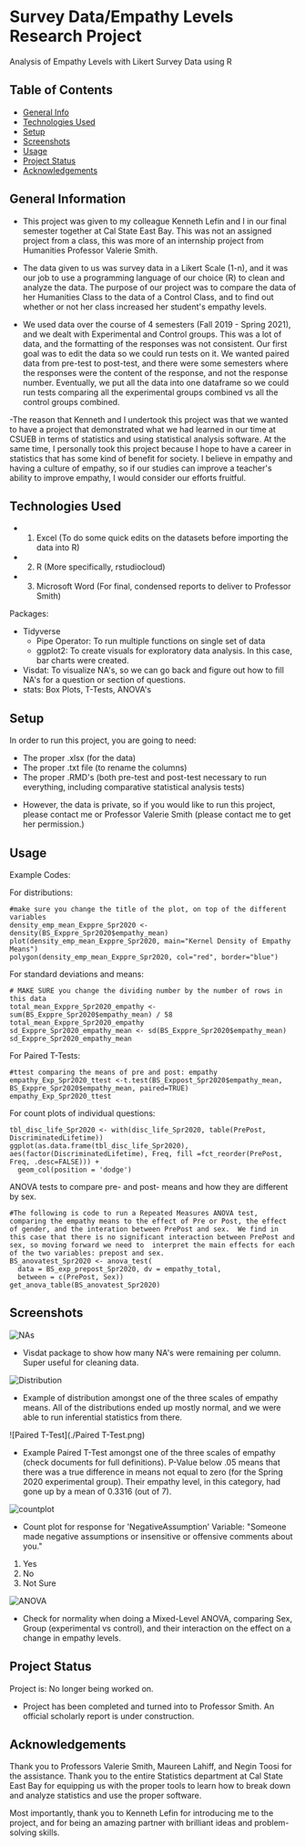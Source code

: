 # Survey Data/Empathy Levels Research Project
Analysis of Empathy Levels with Likert Survey Data using R

## Table of Contents
* [General Info](#general-information)
* [Technologies Used](#technologies-used)
* [Setup](#setup)
* [Screenshots](#screenshots)
* [Usage](#usage)
* [Project Status](#project-status)
* [Acknowledgements](#acknowledgements)


## General Information
- This project was given to my colleague Kenneth Lefin and I in our final semester together at Cal State East Bay.  This was not an assigned project from a class, this was more of an internship project from Humanities Professor Valerie Smith.

- The data given to us was survey data in a Likert Scale (1-n), and it was our job to use a programming language of our choice (R) to clean and analyze the data.  The purpose of our project was to compare the data of her Humanities Class to the data of a Control Class, and to find out whether or not her class increased her student's empathy levels.

- We used data over the course of 4 semesters (Fall 2019 - Spring 2021), and we dealt with Experimental and Control groups.  This was a lot of data, and the formatting of the responses was not consistent.  Our first goal was to edit the data so we could run tests on it.  We wanted paired data from pre-test to post-test, and there were some semesters where the responses were the content of the response, and not the response number.   Eventually, we put all the data into one dataframe so we could run tests comparing all the experimental groups combined vs all the control groups combined.

-The reason that Kenneth and I undertook this project was that we wanted to have a project that demonstrated what we had learned in our time at CSUEB in terms of statistics and using statistical analysis software.  At the same time, I personally took this project because I hope to have a career in statistics that has some kind of benefit for society.  I believe in empathy and having a culture of empathy, so if our studies can improve a teacher's ability to improve empathy, I would consider our efforts fruitful.


## Technologies Used
- 1. Excel (To do some quick edits on the datasets before importing the data into R)
- 2. R (More specifically, rstudiocloud)
- 3. Microsoft Word (For final, condensed reports to deliver to Professor Smith)

Packages:
- Tidyverse
  - Pipe Operator: To run multiple functions on single set of data
  - ggplot2: To create visuals for exploratory data analysis.  In this case, bar charts were created.
- Visdat: To visualize NA's, so we can go back and figure out how to fill NA's for a question or section of questions.
- stats: Box Plots, T-Tests, ANOVA's



## Setup

In order to run this project, you are going to need:
- The proper .xlsx (for the data)
- The proper .txt file (to rename the columns)
- The proper .RMD's (both pre-test and post-test necessary to run everything, including comparative statistical analysis tests)
* However, the data is private, so if you would like to run this project, please contact me or Professor Valerie Smith (please contact me to get her permission.)


## Usage

Example Codes:

For distributions:
```{r}
#make sure you change the title of the plot, on top of the different variables
density_emp_mean_Exppre_Spr2020 <- density(BS_Exppre_Spr2020$empathy_mean)
plot(density_emp_mean_Exppre_Spr2020, main="Kernel Density of Empathy Means")
polygon(density_emp_mean_Exppre_Spr2020, col="red", border="blue")
```

For standard deviations and means:
```{r}
# MAKE SURE you change the dividing number by the number of rows in this data
total_mean_Exppre_Spr2020_empathy <- sum(BS_Exppre_Spr2020$empathy_mean) / 58
total_mean_Exppre_Spr2020_empathy
sd_Exppre_Spr2020_empathy_mean <- sd(BS_Exppre_Spr2020$empathy_mean)
sd_Exppre_Spr2020_empathy_mean
```

For Paired T-Tests:

```{r}
#ttest comparing the means of pre and post: empathy
empathy_Exp_Spr2020_ttest <-t.test(BS_Exppost_Spr2020$empathy_mean, BS_Exppre_Spr2020$empathy_mean, paired=TRUE)
empathy_Exp_Spr2020_ttest
```

For count plots of individual questions:

```{r}
tbl_disc_life_Spr2020 <- with(disc_life_Spr2020, table(PrePost, DiscriminatedLifetime))
ggplot(as.data.frame(tbl_disc_life_Spr2020), aes(factor(DiscriminatedLifetime), Freq, fill =fct_reorder(PrePost, Freq, .desc=FALSE))) +  
  geom_col(position = 'dodge')
```

ANOVA tests to compare pre- and post- means and how they are different by sex.

```{r}
#The following is code to run a Repeated Measures ANOVA test, comparing the empathy means to the effect of Pre or Post, the effect of gender, and the interation between PrePost and sex.  We find in this case that there is no significant interaction between PrePost and sex, so moving forward we need to  interpret the main effects for each of the two variables: prepost and sex.
BS_anovatest_Spr2020 <- anova_test(
  data = BS_exp_prepost_Spr2020, dv = empathy_total,
  between = c(PrePost, Sex))
get_anova_table(BS_anovatest_Spr2020)
```





## Screenshots

![NAs](./NAs.png)
- Visdat package to show how many NA's were remaining per column.  Super useful for cleaning data.

![Distribution](./distribution.png)
- Example of distribution amongst one of the three scales of empathy means.  All of the distributions ended up mostly normal, and we were able to run inferential statistics from there.

![Paired T-Test](./Paired T-Test.png)
- Example Paired T-Test amongst one of the three scales of empathy (check documents for full definitions).  P-Value below .05 means that there was a true difference in means not equal to zero (for the Spring 2020 experimental group).  Their empathy level, in this category, had gone up by a mean of 0.3316 (out of 7).

![countplot](./countplot.png)
- Count plot for response for 'NegativeAssumption' Variable: "Someone made negative assumptions or insensitive or offensive comments about you."
1. Yes
2. No
3. Not Sure

![ANOVA](./ANOVA.png)
- Check for normality when doing a Mixed-Level ANOVA, comparing Sex, Group (experimental vs control), and their interaction on the effect on a change in empathy levels.


## Project Status
Project is: No longer being worked on.
- Project has been completed and turned into to Professor Smith.  An official scholarly report is under construction.


## Acknowledgements
Thank you to Professors Valerie Smith, Maureen Lahiff, and Negin Toosi for the assistance.  Thank you to the entire Statistics department at Cal State East Bay for equipping us with the proper tools to learn how to break down and analyze statistics and use the proper software.

Most importantly, thank you to Kenneth Lefin for introducing me to the project, and for being an amazing partner with brilliant ideas and problem-solving skills.




